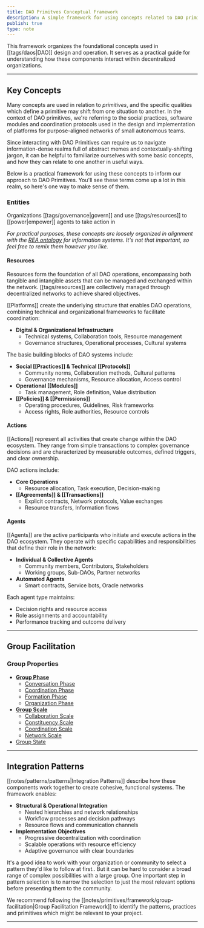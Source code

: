 ```yaml
---
title: DAO Primitves Conceptual Framework
description: A simple framework for using concepts related to DAO primitives.
publish: true
type: note
---
```


This framework organizes the foundational concepts used in [[tags/daos|DAO]] design and operation. It serves as a practical guide for understanding how these components interact within decentralized organizations.

---

## Key Concepts

Many concepts are used in relation to *primitives*, and the specific qualities which define a primitive may shift from one situation to another. In the context of DAO primitives, we're referring to the social practices, software modules and coordination protocols used in the design and implementation of platforms for purpose-aligned networks of small autonomous teams.

Since interacting with DAO Primitives can require us to navigate information-dense realms full of abstract memes and contextually-shifting jargon, it can be helpful to familiarize ourselves with some basic concepts, and how they can relate to one another in useful ways.

Below is a practical framework for using these concepts to inform our approach to DAO Primitives. You'll see these terms come up a lot in this realm, so here's one way to make sense of them. 

### Entities

Organizations [[tags/governance|govern]] and use [[tags/resources]] to [[power|empower]] agents to take action in 

*For practical purposes, these concepts are loosely organized in alignment with the [REA ontology](https://en.wikipedia.org/wiki/Resources%2C_Events%2C_Agents) for information systems. It's not that important, so feel free to remix them however you like.*

#### Resources
Resources form the foundation of all DAO operations, encompassing both tangible and intangible assets that can be managed and exchanged within the network. [[tags/resources]] are collectively managed through decentralized networks to achieve shared objectives.

[[Platforms]] create the underlying structure that enables DAO operations, combining technical and organizational frameworks to facilitate coordination:

* **Digital & Organizational Infrastructure**
    * Technical systems, Collaboration tools, Resource management
    * Governance structures, Operational processes, Cultural systems

The basic building blocks of DAO systems include:

* **Social [[Practices]] & Technical [[Protocols]]**
    * Community norms, Collaboration methods, Cultural patterns
    * Governance mechanisms, Resource allocation, Access control
* **Operational [[Modules]]**
    * Task management, Role definition, Value distribution
* **[[Policies]] & [[Permissions]]**
    * Operating procedures, Guidelines, Risk frameworks
    * Access rights, Role authorities, Resource controls

#### Actions
[[Actions]] represent all activities that create change within the DAO ecosystem. They range from simple transactions to complex governance decisions and are characterized by measurable outcomes, defined triggers, and clear ownership.

DAO actions include:
* **Core Operations**
    * Resource allocation, Task execution, Decision-making
* **[[Agreements]] & [[Transactions]]**
    * Explicit contracts, Network protocols, Value exchanges
    * Resource transfers, Information flows

#### Agents
[[Agents]] are the active participants who initiate and execute actions in the DAO ecosystem. They operate with specific capabilities and responsibilities that define their role in the network:

* **Individual & Collective Agents**
    * Community members, Contributors, Stakeholders
    * Working groups, Sub-DAOs, Partner networks
* **Automated Agents**
    * Smart contracts, Service bots, Oracle networks

Each agent type maintains:
* Decision rights and resource access
* Role assignments and accountability
* Performance tracking and outcome delivery

---

## Group Facilitation


### Group Properties

- **[Group Phase](notes/primitives/framework/phase/phase.md)**
  - [Conversation Phase](notes/primitives/framework/phase/conversation.md)
  - [Coordination Phase](notes/primitives/framework/phase/coordination.md)
  - [Formation Phase](notes/primitives/framework/phase/formation.md)
  - [Organization Phase](notes/primitives/framework/phase/organization.md)
- **[Group Scale](notes/primitives/framework/scale/scale.md)**
  - [Collaboration Scale](notes/primitives/framework/scale/collaboration.md)
  - [Constituency Scale](notes/primitives/framework/scale/constituency.md)
  - [Coordination Scale](notes/primitives/framework/scale/coordination.md)
  - [Network Scale](notes/primitives/framework/scale/network.md)
- [Group State](notes/primitives/framework/state.md)

---

## Integration Patterns
[[notes/patterns/patterns|Integration Patterns]] describe how these components work together to create cohesive, functional systems. The framework enables:

* **Structural & Operational Integration**
    * Nested hierarchies and network relationships
    * Workflow processes and decision pathways
    * Resource flows and communication channels
* **Implementation Objectives**
    * Progressive decentralization with coordination
    * Scalable operations with resource efficiency
    * Adaptive governance with clear boundaries

It's a good idea to work with your organization or community to select a pattern they'd like to follow at first.. But it can be hard to consider a broad range of complex possibilities with a large group. One important step in pattern selection is to narrow the selection to just the most relevant options before presenting them to the community.

We recommend following the [[notes/primitives/framework/group-facilitation|Group Facilitation Framework]] to identify the patterns, practices and primitives which might be relevant to your project.

---
